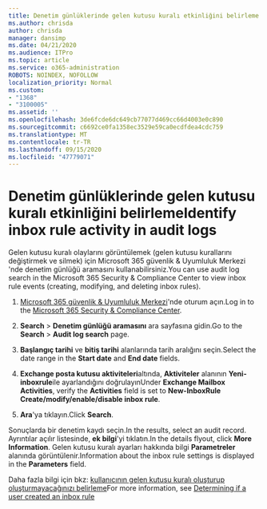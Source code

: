 ```yaml
---
title: Denetim günlüklerinde gelen kutusu kuralı etkinliğini belirleme
ms.author: chrisda
author: chrisda
manager: dansimp
ms.date: 04/21/2020
ms.audience: ITPro
ms.topic: article
ms.service: o365-administration
ROBOTS: NOINDEX, NOFOLLOW
localization_priority: Normal
ms.custom:
- "1368"
- "3100005"
ms.assetid: ''
ms.openlocfilehash: 3de6fcde6dc649cb77077d469cc66d4003e0c890
ms.sourcegitcommit: c6692ce0fa1358ec3529e59ca0ecdfdea4cdc759
ms.translationtype: MT
ms.contentlocale: tr-TR
ms.lasthandoff: 09/15/2020
ms.locfileid: "47779071"
---
```

# <a name="identify-inbox-rule-activity-in-audit-logs"></a><span data-ttu-id="36b96-102">Denetim günlüklerinde gelen kutusu kuralı etkinliğini belirleme</span><span class="sxs-lookup"><span data-stu-id="36b96-102">Identify inbox rule activity in audit logs</span></span>

<span data-ttu-id="36b96-103">Gelen kutusu kuralı olaylarını görüntülemek (gelen kutusu kurallarını değiştirmek ve silmek) için Microsoft 365 güvenlik & Uyumluluk Merkezi 'nde denetim günlüğü aramasını kullanabilirsiniz.</span><span class="sxs-lookup"><span data-stu-id="36b96-103">You can use audit log search in the Microsoft 365 Security & Compliance Center to view inbox rule events (creating, modifying, and deleting inbox rules).</span></span>

1. <span data-ttu-id="36b96-104">[Microsoft 365 güvenlik & Uyumluluk Merkezi](https://protection.office.com/)'nde oturum açın.</span><span class="sxs-lookup"><span data-stu-id="36b96-104">Log in to the [Microsoft 365 Security & Compliance Center](https://protection.office.com/).</span></span>

2. <span data-ttu-id="36b96-105">**Search**  >  **Denetim günlüğü aramasını** ara sayfasına gidin.</span><span class="sxs-lookup"><span data-stu-id="36b96-105">Go to the **Search** > **Audit log search** page.</span></span>

3. <span data-ttu-id="36b96-106">**Başlangıç tarihi** ve **bitiş tarihi** alanlarında tarih aralığını seçin.</span><span class="sxs-lookup"><span data-stu-id="36b96-106">Select the date range in the **Start date** and **End date** fields.</span></span>

4. <span data-ttu-id="36b96-107">**Exchange posta kutusu aktiviteleri**altında, **Aktiviteler** alanının **Yeni-inboxrule**ile ayarlandığını doğrulayın</span><span class="sxs-lookup"><span data-stu-id="36b96-107">Under **Exchange Mailbox Activities**, verify the **Activities** field is set to **New-InboxRule Create/modify/enable/disable inbox rule**.</span></span>

5. <span data-ttu-id="36b96-108">**Ara**'ya tıklayın.</span><span class="sxs-lookup"><span data-stu-id="36b96-108">Click **Search**.</span></span>

<span data-ttu-id="36b96-109">Sonuçlarda bir denetim kaydı seçin.</span><span class="sxs-lookup"><span data-stu-id="36b96-109">In the results, select an audit record.</span></span> <span data-ttu-id="36b96-110">Ayrıntılar açılır listesinde, **ek bilgi**'yi tıklatın.</span><span class="sxs-lookup"><span data-stu-id="36b96-110">In the details flyout, click **More Information**.</span></span> <span data-ttu-id="36b96-111">Gelen kutusu kuralı ayarları hakkında bilgi **Parametreler** alanında görüntülenir.</span><span class="sxs-lookup"><span data-stu-id="36b96-111">Information about the inbox rule settings is displayed in the **Parameters** field.</span></span>

<span data-ttu-id="36b96-112">Daha fazla bilgi için bkz: [kullanıcının gelen kutusu kuralı oluşturup oluşturmayacağınızı belirleme](https://docs.microsoft.com//office365/securitycompliance/auditing-troubleshooting-scenarios#determining-if-a-user-created-an-inbox-rule)</span><span class="sxs-lookup"><span data-stu-id="36b96-112">For more information, see [Determining if a user created an inbox rule](https://docs.microsoft.com//office365/securitycompliance/auditing-troubleshooting-scenarios#determining-if-a-user-created-an-inbox-rule)</span></span>
